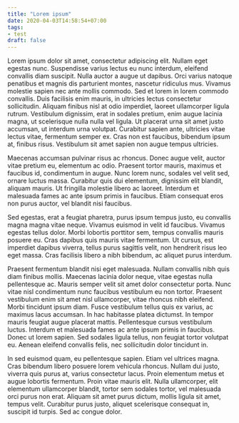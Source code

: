 ```yaml
---
title: "Lorem ipsum"
date: 2020-04-03T14:58:54+07:00
tags:
- test
draft: false
---
```


Lorem ipsum dolor sit amet, consectetur adipiscing elit. Nullam eget egestas nunc. Suspendisse varius lectus eu nunc interdum, eleifend convallis diam suscipit. Nulla auctor a augue ut dapibus. Orci varius natoque penatibus et magnis dis parturient montes, nascetur ridiculus mus. Vivamus molestie sapien nec ante mollis commodo. Sed et lorem in lorem commodo convallis. Duis facilisis enim mauris, in ultricies lectus consectetur sollicitudin. Aliquam finibus nisl at odio imperdiet, laoreet ullamcorper ligula rutrum. Vestibulum dignissim, erat in sodales pretium, enim augue lacinia magna, ut scelerisque nulla nulla vel ligula. Ut placerat urna sit amet justo accumsan, ut interdum urna volutpat. Curabitur sapien ante, ultricies vitae lectus vitae, fermentum semper ex. Cras non est faucibus, bibendum ipsum at, finibus risus. Vestibulum sit amet sapien non augue tempus ultricies.

Maecenas accumsan pulvinar risus ac rhoncus. Donec augue velit, auctor vitae pretium eu, elementum ac odio. Praesent tortor mauris, maximus et faucibus id, condimentum in augue. Nunc lorem nunc, sodales vel velit sed, ornare luctus massa. Curabitur quis dui elementum, dignissim elit blandit, aliquam mauris. Ut fringilla molestie libero ac laoreet. Interdum et malesuada fames ac ante ipsum primis in faucibus. Etiam consequat eros non purus auctor, vel blandit nisi faucibus.

Sed egestas, erat a feugiat pharetra, purus ipsum tempus justo, eu convallis magna magna vitae neque. Vivamus euismod in velit id faucibus. Vivamus egestas tellus dolor. Morbi lobortis porttitor sem, tempus convallis mauris posuere eu. Cras dapibus quis mauris vitae fermentum. Ut cursus, est imperdiet dapibus viverra, tellus purus sagittis velit, non hendrerit risus leo eget massa. Cras facilisis libero a nibh bibendum, ac aliquet purus interdum.

Praesent fermentum blandit nisi eget malesuada. Nullam convallis nibh quis diam finibus mollis. Maecenas lacinia dolor neque, vitae egestas nulla pellentesque ac. Mauris semper velit sit amet dolor consectetur porta. Nunc vitae nisl condimentum nunc faucibus vestibulum eu non tortor. Praesent vestibulum enim sit amet nisl ullamcorper, vitae rhoncus nibh eleifend. Morbi tincidunt ipsum diam. Fusce vestibulum tellus quis ex varius, ac maximus lacus accumsan. In hac habitasse platea dictumst. In tempor mauris feugiat augue placerat mattis. Pellentesque cursus vestibulum luctus. Interdum et malesuada fames ac ante ipsum primis in faucibus. Donec ut lorem sapien. Sed sodales ligula tellus, non feugiat tortor volutpat eu. Aenean eleifend convallis felis, nec sollicitudin dolor tincidunt in.

In sed euismod quam, eu pellentesque sapien. Etiam vel ultrices magna. Cras bibendum libero posuere lorem vehicula rhoncus. Nullam dui justo, viverra quis purus at, varius consectetur lacus. Proin elementum metus et augue lobortis fermentum. Proin vitae mauris elit. Nulla ullamcorper, elit elementum ullamcorper blandit, tortor sem sodales tortor, vel malesuada orci purus non erat. Aliquam sit amet purus dictum, mollis ligula sit amet, tempus velit. Curabitur purus justo, aliquet scelerisque consequat in, suscipit id turpis. Sed ac congue dolor.
